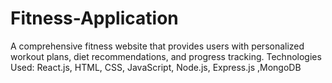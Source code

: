 # Fitness-Application
A comprehensive fitness website that provides users with personalized workout plans, diet recommendations, and progress tracking. Technologies Used: React.js, HTML, CSS, JavaScript, Node.js, Express.js ,MongoDB
